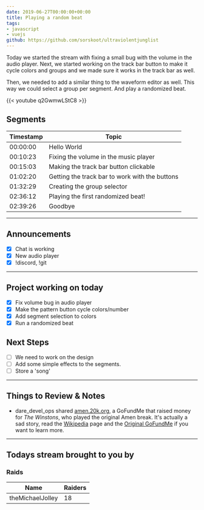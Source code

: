 ```yaml
---
date: 2019-06-27T00:00:00+00:00
title: Playing a random beat
tags:
- javascript
- vuejs
github: https://github.com/sorskoot/ultraviolentjunglist
---
```


Today we started the stream with fixing a small bug with the volume in the audio player. Next, we started working on the track bar button to make it cycle colors and groups and we made sure it works in the track bar as well.

Then, we needed to add a similar thing to the waveform editor as well. This way we could select a group per segment. And play a randomized beat.

{{< youtube q2GwmwLStC8 >}}

<!--more-->
## Segments

| Timestamp | Topic             |
| ---       | ---               |
| 00:00:00 | Hello World |
| 00:10:23 | Fixing the volume in the music player |
| 00:15:03 | Making the track bar button clickable |
| 01:02:20 | Getting the track bar to work with the buttons |
| 01:32:29 | Creating the group selector |
| 02:36:12 | Playing the first randomized beat! |
| 02:39:26 | Goodbye |
---

## Announcements

- [X] Chat is working
- [X] New audio player
- [X] !discord, !git

---

## Project working on today

- [X] Fix volume bug in audio player
- [X] Make the pattern button cycle colors/number
- [X] Add segment selection to colors
- [X] Run a randomized beat

## Next Steps

- [ ] We need to work on the design
- [ ] Add some simple effects to the segments.
- [ ] Store a 'song'

---

## Things to Review & Notes

- dare_devel_ops shared [amen.20k.org](https://www.gofundme.com/amenbrother2), a GoFundMe that raised money for _The Winstons_, who played the original Amen break. It's actually a sad story, read the [Wikipedia](https://en.wikipedia.org/wiki/Amen_break#Royalties) page and the [Original GoFundMe](https://www.gofundme.com/amenbrother) if you want to learn more.

---

## Todays stream brought to you by

### Raids

| Name | Raiders |
| --- | --- |
| theMichaelJolley | 18 |

